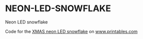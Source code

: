 # NEON-LED-SNOWFLAKE

Neon LED snowflake

Code for the <a href="https://www.printables.com/de/model/683865-xmas-neon-led-snowflake">XMAS neon LED snowflake</a> on <a href="https://www.printables.com">www.printables.com</a>
